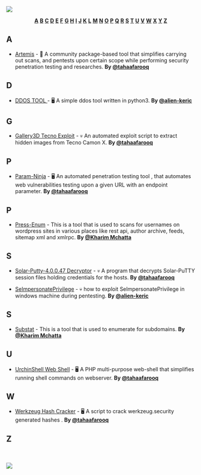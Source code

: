<link rel="stylesheet" type="text/css" href="./css/style.css">

<img src="https://i.imgur.com/gpDtpvq.jpeg" class="banner">

<br>

<!-- Description here -->

<p align="center" class="nav-menu">
  <a href="#A"><strong>A</strong></a>
  <a href="#B"><strong>B</strong></a>
  <a href="#C"><strong>C</strong></a>
  <a href="#D"><strong>D</strong></a>
  <a href="#E"><strong>E</strong></a>
  <a href="#F"><strong>F</strong></a>
  <a href="#G"><strong>G</strong></a>
  <a href="#H"><strong>H</strong></a>
  <a href="#I"><strong>I</strong></a>
  <a href="#J"><strong>J</strong></a>
  <a href="#K"><strong>K</strong></a>
  <a href="#L"><strong>L</strong></a>
  <a href="#M"><strong>M</strong></a>
  <a href="#N"><strong>N</strong></a>
  <a href="#O"><strong>O</strong></a>
  <a href="#P"><strong>P</strong></a>
  <a href="#Q"><strong>Q</strong></a>
  <a href="#R"><strong>R</strong></a>
  <a href="#S"><strong>S</strong></a>
  <a href="#T"><strong>T</strong></a>
  <a href="#U"><strong>U</strong></a>
  <a href="#V"><strong>V</strong></a>
  <a href="#W"><strong>W</strong></a>
  <a href="#X"><strong>X</strong></a>
  <a href="#Y"><strong>Y</strong></a>
  <a href="#Z"><strong>Z</strong></a>
</p>

## <a name="A"> </a>A
- [Artemis](https://github.com/tahaafarooq/Artemis) - 🐍 A community package-based tool that simplifies carrying out scans, and pentests upon certain scope while performing security penetration testing and researches. **By [@tahaafarooq](https://github.com/tahaafarooq)**
<!-- - [Repo name](https://github.com/repo) - "Emoji" "Description" **By [@handle](https://github.com/handle)** -->

## <a name="D"> </a>D
- [DDOS TOOL ]([https://github.com/urchinsec/urchinshel]) - 🖥️ A simple ddos tool written in python3. **By [@alien-keric](https://github.com/alien-keric)**

## <a name="G"> </a>G
- [Gallery3D Tecno Exploit](https://github.com/tahaafarooq/gallery3d-tecno-exploit) - 💀 An automated exploit script to extract hidden images from Tecno Camon X. **By [@tahaafarooq](https://github.com/tahaafarooq)** 

## <a name="P"> </a>P
- [Param-Ninja](https://github.com/urchinsec/param-ninja) - 🖥️ An automated penetration testing tool , that automates web vulnerabilities testing upon a given URL with an endpoint parameter. **By [@tahaafarooq](https://github.com/tahaafarooq)**

## <a name="P"> </a>P
- [Press-Enum](https://github.com/KharimMchatta/press-enum) - This is a tool that is used to scans for usernames on wordpress sites in various places like rest api, author archive, feeds, sitemap xml and xmlrpc. **By [@Kharim Mchatta](https://github.com/KharimMchatta)**
<!-- - [Repo name](https://github.com/repo) - "Emoji" "Description" **By [@handle](https://github.com/handle)** -->

## <a name="S"> </a>S
- [Solar-Putty-4.0.0.47 Decryptor](https://github.com/tahaafarooq/Solar-Putty-4.0.0.47-decryptor) - 💀 A program that decrypts Solar-PuTTY session files holding credentials for the hosts. **By [@tahaafarooq](https://github.com/tahaafarooq)**

-  [SeImpersonatePrivilege](https://github.com/alien-keric/SeImpersonatePrivilege) - 💀 how to exploit SeImpersonatePrivilege in windows machine during pentesting. **By [@alien-keric](https://github.com/alien-keric)**

## <a name="S"> </a>S
- [Substat](https://github.com/KharimMchatta/substat) - This is a tool that is used to enumerate for subdomains. **By [@Kharim Mchatta](https://github.com/KharimMchatta)**
<!-- - [Repo name](https://github.com/repo) - "Emoji" "Description" **By [@handle](https://github.com/handle)** -->

## <a name="U"> </a>U
- [UrchinShell Web Shell](https://github.com/urchinsec/urchinshell) - 🖥️ A PHP multi-purpose web-shell that simplifies running shell commands on webserver. **By [@tahaafarooq](https://github.com/urchinsec)**

## <a name="W"> </a>W
- [Werkzeug Hash Cracker](https://github.com/tahaafarooq/werkzeug-hash-cracker) - 🖥️ A script to crack werkzeug.security generated hashes . **By [@tahaafarooq](https://github.com/tahaafarooq)**

## <a name="Z"> </a>Z

<!-- - [Repo name](https://github.com/repo) - "Emoji" "Description" **By [@handle](https://github.com/handle)** -->

<br>
<br>

<img src="https://i.imgur.com/Sc92VRC.jpeg" class="banner">

